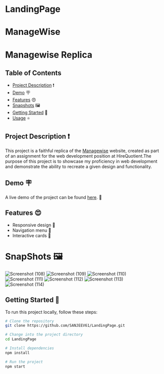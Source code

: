 # LandingPage
# ManageWise
# Managewise Replica

## Table of Contents

- [Project Description](#project-description) ❗
- [Demo](#demo) 🪧
- [Features](#features) 😍
- [Snapshots](#SnapShots) 🖼️
- [Getting Started](#getting-started) 🏁
- [Usage](#usage) ⭐


## Project Description ❗

This project is a faithful replica of the [Managewise](https://managewise.framer.website/) website, created as part of an assignment for the web development position at HireQuotient.The purpose of this project is to showcase my proficiency in web development and demonstrate the ability to recreate a given design and functionality.

## Demo 🪧

A live demo of the project can be found [here](https://resplendent-cactus-51257e.netlify.app/). 🔗

## Features 😍
- Responsive design 📱
- Navigation menu   🧭
- Interactive cards 📇

# SnapShots 🖼️
![Screenshot (108)](https://github.com/SANJEEV61/LandingPage/assets/89179742/6c083c53-0e1b-4d9d-b9c3-34685c4c951e)
![Screenshot (109)](https://github.com/SANJEEV61/LandingPage/assets/89179742/92f3bab1-f687-4868-aeaf-19ae3ff6eba6)
![Screenshot (110)](https://github.com/SANJEEV61/LandingPage/assets/89179742/5592ead2-b69a-40b7-be44-00ee812de5f5)
![Screenshot (111)](https://github.com/SANJEEV61/LandingPage/assets/89179742/baac0918-3372-41c6-9c9c-46fada20dd67)
![Screenshot (112)](https://github.com/SANJEEV61/LandingPage/assets/89179742/12842682-03f2-486d-bd83-1c564f6e5497)
![Screenshot (113)](https://github.com/SANJEEV61/LandingPage/assets/89179742/e206704d-7147-4d25-b946-0db277155813)
![Screenshot (114)](https://github.com/SANJEEV61/LandingPage/assets/89179742/d8b332df-7e62-40ce-ad9e-414eceb362d6)






## Getting Started 🏁

To run this project locally, follow these steps:

```bash
# Clone the repository
git clone https://github.com/SANJEEV61/LandingPage.git

# Change into the project directory
cd LandingPage

# Install dependencies
npm install

# Run the project
npm start










